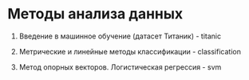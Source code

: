 # Методы анализа данных

1. Введение в машинное обучение (датасет Титаник) - titanic

2. Метрические и линейные методы классификации - classification

3. Метод опорных векторов. Логистическая регрессия - svm